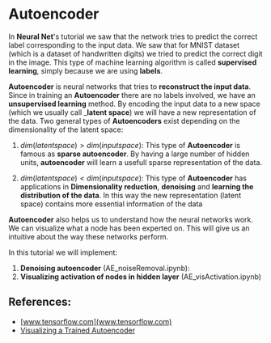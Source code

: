 # Autoencoder

In __Neural Net__'s tutorial we saw that the network tries to predict the correct label corresponding to the input data. We saw that for MNIST dataset (which is a dataset of handwritten digits) we tried to predict the correct digit in the image. This type of machine learning algorithm is called __supervised learning__, simply because we are using __labels__.

__Autoencoder__ is neural networks that tries to __reconstruct the input data__. Since in training an __Autoencoder__ there are no labels involved, we have an __unsupervised learning__ method. By encoding the input data to a new space (which we usually call ___latent space__) we will have a new representation of the data. Two general types of __Autoencoders__ exist depending on the dimensionality of the latent space:

1. $dim(latent space) > dim(input space)$: This type of __Autoencoder__ is famous as __sparse autoencoder__. By having a large number of hidden units, __autoencoder__ will learn a usefull sparse representation of the data.

1. $dim(latent space) < dim(input space)$: This type of __Autoencoder__ has applications in __Dimensionality reduction__, __denoising__ and __learning the distribution of the data__. In this way the new representation (latent space) contains more essential information of the data


 __Autoencoder__ also helps us to understand how the neural networks work. We can visualize what a node has been experted on. This will give us an intuitive about the way these networks perform.


In this tutorial we will implement:
1. __Denoising autoencoder__ (AE_noiseRemoval.ipynb):
2. __Visualizing activation of nodes in hidden layer__ (AE_visActivation.ipynb)

## References:
* [www.tensorflow.com](www.tensorflow.com)
* [Visualizing a Trained Autoencoder](http://ufldl.stanford.edu/wiki/index.php/Visualizing_a_Trained_Autoencoder)